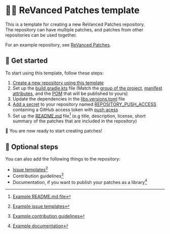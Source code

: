 # 👋🧩 ReVanced Patches template

This is a template for creating a new ReVanced Patches repository.  
The repository can have multiple patches, and patches from other repositories can be used together.

For an example repository, see [ReVanced Patches](https://github.com/revanced/revanced-patches).

##  🚀 Get started 

To start using this template, follow these steps:

1. [Create a new repository using this template](https://github.com/new?template_name=revanced-patches-template&template_owner=ReVanced)
2. Set up the [build.gradle.kts](build.gradle.kts) file (Match the [group of the project](build.gradle.kts#L8), [manifest attributes](build.gradle.kts#L35-L43), and the [POM](build.gradle.kts#L84-L106) that will be published to yours)
3. Update the dependencies in the [libs.versions.toml](gradle/libs.versions.toml) file
4. [Add a secret](https://docs.github.com/en/authentication/keeping-your-account-and-data-secure/managing-your-personal-access-tokens) to your repository named [REPOSITORY_PUSH_ACCESS](.github/workflows/release.yml#L47) containing a GitHub access token with [push acess](https://github.com/semantic-release/semantic-release/blob/master/docs/usage/ci-configuration.md#authentication) 
5. Set up the [README.md](README.md) file[^1] (e.g title, description, license, short summary of the patches that are included in the repository)

🎉 You are now ready to start creating patches!

## 🔘 Optional steps

You can also add the following things to the repository:

- [Issue templates](https://docs.github.com/en/communities/using-templates-to-encourage-useful-issues-and-pull-requests/configuring-issue-templates-for-your-repository)[^2]
- Contribution guidelines[^3]
- Documentation, if you want to publish your patches as a library[^4]

[^1]: [Example README.md file](https://github.com/ReVanced/revanced-patches/blob/main/README.md)
[^2]: [Example issue templates](https://github.com/ReVanced/revanced-patches/tree/main/.github/ISSUE_TEMPLATE)
[^3]: [Example contribution guidelines](https://github.com/ReVanced/revanced-patches/blob/main/CONTRIBUTING.md)
[^4]: [Example documentation](https://github.com/ReVanced/revanced-patches/tree/docs/docs)
